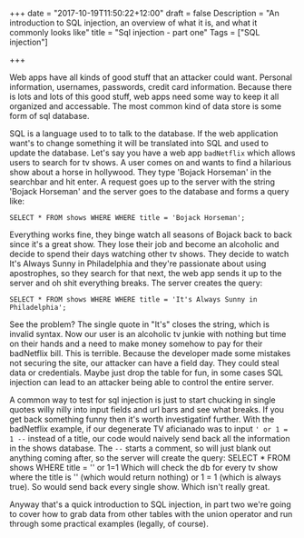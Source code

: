 +++
date = "2017-10-19T11:50:22+12:00"
draft = false
Description = "An introduction to SQL injection, an overview of what it is, and what it commonly looks like"
title = "Sql injection - part one"
Tags = ["SQL injection"]

+++

Web apps have all kinds of good stuff that an attacker could want. Personal information, usernames, passwords, credit card information. Because there is lots and lots of this good stuff, web apps need some way to keep it all organized and accessable. The most common kind of data store is some form of sql database.

SQL is a language used to to talk to the database. If the web application want's to change something it will be translated into SQL and used to update the database. Let's say you have a web app `badNetflix` which allows users to search for tv shows. A user comes on and wants to find a hilarious show about a horse in hollywood. They type 'Bojack Horseman' in the searchbar and hit enter. A request goes up to the server with the string 'Bojack Horseman' and the server goes to the database and forms a query like:
```
SELECT * FROM shows WHERE WHERE title = 'Bojack Horseman';
```
Everything works fine, they binge watch all seasons of Bojack back to back since it's a great show. They lose their job and become an alcoholic and decide to spend their days watching other tv shows. They decide to watch It's Always Sunny in Philadelphia and they're passionate about using apostrophes, so they search for that next, the web app sends it up to the server and oh shit everything breaks. The server creates the query:
```
SELECT * FROM shows WHERE WHERE title = 'It's Always Sunny in Philadelphia';
```
See the problem? The single quote in "It's" closes the string, which is invalid syntax. Now our user is an alcoholic tv junkie with nothing but time on their hands and a need to make money somehow to pay for their badNetflix bill. This is terrible. Because the developer made some mistakes not securing the site, our attacker can have a field day. They could steal data or credentials. Maybe just drop the table for fun, in some cases SQL injection can lead to an attacker being able to control the entire server.

A common way to test for sql injection is just to start chucking in single quotes willy nilly into input fields and url bars and see what breaks.  If you get back something funny then it's worth investigatinf further. With the badNetflix example, if our degenerate TV aficianado was to input `' or 1 = 1 --` instead of a title, our code would naively send back all the information in the shows database. The `--` starts a comment, so will just blank out anything coming after, so the server will create the query:
SELECT * FROM shows WHERE title = '' or 1=1
Which will check the db for every tv show where the title is '' (which would return nothing) or 1 = 1 (which is always true). So would send back every single show. Which isn't really great.

Anyway that's a quick introduction to SQL injection, in part two we're going to cover how to grab data from other tables with the union operator and run through some practical examples (legally, of course).
